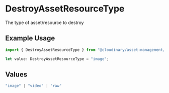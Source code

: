 # DestroyAssetResourceType

The type of asset/resource to destroy

## Example Usage

```typescript
import { DestroyAssetResourceType } from "@cloudinary/asset-management/models/operations";

let value: DestroyAssetResourceType = "image";
```

## Values

```typescript
"image" | "video" | "raw"
```